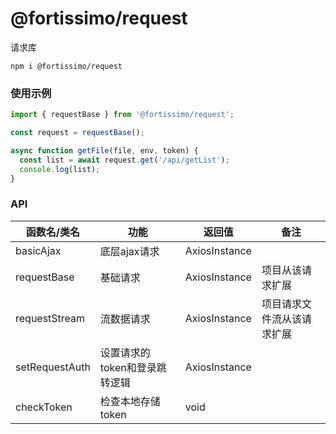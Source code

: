 # @fortissimo/request

请求库

```shell script
npm i @fortissimo/request
```

### 使用示例

```typescript
import { requestBase } from '@fortissimo/request';

const request = requestBase();

async function getFile(file, env, token) {
  const list = await request.get('/api/getList');
  console.log(list);
}
```

### API

|函数名/类名|功能|返回值|备注|
|---|--|---|---|
|basicAjax|底层ajax请求|AxiosInstance|
|requestBase|基础请求|AxiosInstance|项目从该请求扩展|
|requestStream|流数据请求|AxiosInstance|项目请求文件流从该请求扩展|
|setRequestAuth|设置请求的token和登录跳转逻辑|AxiosInstance|
|checkToken|检查本地存储token|void|
